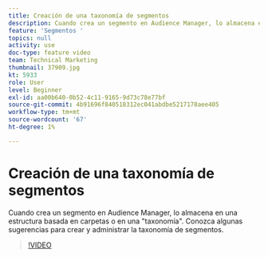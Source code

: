 ```yaml
---
title: Creación de una taxonomía de segmentos
description: Cuando crea un segmento en Audience Manager, lo almacena en una estructura basada en carpetas o en una "taxonomía". Conozca algunas sugerencias para crear y administrar la taxonomía de segmentos.
feature: 'Segmentos '
topics: null
activity: use
doc-type: feature video
team: Technical Marketing
thumbnail: 37909.jpg
kt: 5933
role: User
level: Beginner
exl-id: aa00b640-0b52-4c11-9165-9d73c78e77bf
source-git-commit: 4b91696f840518312ec041abdbe5217178aee405
workflow-type: tm+mt
source-wordcount: '67'
ht-degree: 1%

---
```


# Creación de una taxonomía de segmentos

Cuando crea un segmento en Audience Manager, lo almacena en una estructura basada en carpetas o en una &quot;taxonomía&quot;. Conozca algunas sugerencias para crear y administrar la taxonomía de segmentos.

>[!VIDEO](https://video.tv.adobe.com/v/37909/?quality=12&learn=on)
